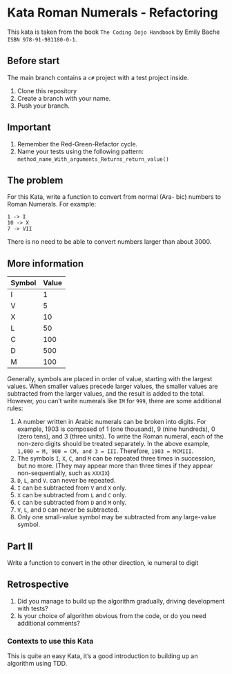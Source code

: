 # Kata Roman Numerals - Refactoring

This kata is taken from the book `The Coding Dojo Handbook` by Emily Bache `ISBN 978-91-981180-0-1`.

## Before start
The main branch contains a `c#` project with a test project inside.

1. Clone this repository
1. Create a branch with your name.
1. Push your branch.

## Important
1. Remember the Red-Green-Refactor cycle.
2. Name your tests using the following pattern: `method_name_With_arguments_Returns_return_value()`

## The problem
For this Kata, write a function to convert from normal (Ara- bic) numbers to Roman Numerals.
For example:
```
1 -> I 
10 -> X
7 -> VII
```
There is no need to be able to convert numbers larger than about 3000.

## More information

Symbol | Value
------------ | -------------
I | 1
V | 5
X | 10
L | 50
C | 100
D | 500
M | 100

Generally, symbols are placed in order of value, starting with the 
largest values. When smaller values precede larger values, 
the smaller values are subtracted from the larger values, and the 
result is added to the total. However, you can’t write numerals 
like `IM` for `999`, there are some additional rules:

1. A number written in Arabic numerals can be broken into digits. 
For example, 1903 is composed of 1 (one thousand), 9 (nine hundreds), 
0 (zero tens), and 3 (three units). To write the Roman numeral, 
each of the non-zero digits should be treated separately. 
In the above example, `1,000 = M, 900 = CM, and 3 = III`.
Therefore, `1903 = MCMIII`.
1. The symbols `I`, `X`, `C`, and `M` can be repeated three times in 
succession, but no more. (They may appear more than three times 
if they appear non-sequentially, such as `XXXIX`) 
1. `D`, `L`, and `V`.
can never be repeated.
1. `I` can be subtracted from `V` and `X` only. 
1. `X` can be subtracted from `L` and `C` only. 
1. `C` can be subtracted from `D` and `M` only. 
1. `V`, `L`, and `D` can never be subtracted.
1. Only one small-value symbol may be subtracted from 
any large-value symbol.

## Part II
Write a function to convert in the other direction, ie numeral to digit

## Retrospective
1. Did you manage to build up the algorithm gradually, driving development with tests?
1. Is your choice of algorithm obvious from the code, or do you need additional comments?

### Contexts to use this Kata
This is quite an easy Kata, it’s a good introduction to building up an algorithm using TDD.